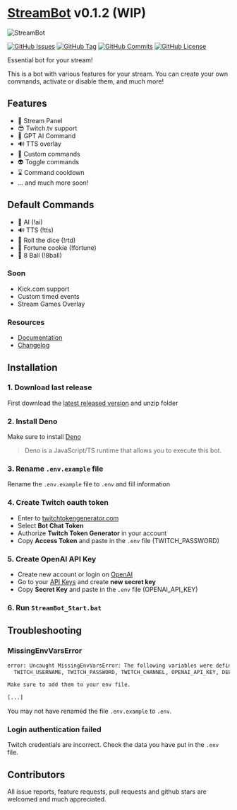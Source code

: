 # [StreamBot](https://streambot.deno.dev) v0.1.2 (WIP)
![StreamBot](https://i.imgur.com/12cvjFU.png)

[![GitHub Issues](https://img.shields.io/github/issues/ovniroto/stream-bot)](https://github.com/ovniroto/stream-bot/issues)
[![GitHub Tag](https://img.shields.io/github/tag/ovniroto/stream-bot.svg)](https://github.com/ovniroto/stream-bot/tags)
[![GitHub Commits](https://img.shields.io/github/commit-activity/t/ovniroto/stream-bot)](https://github.com/ovniroto/stream-bot/commits/main/)
[![GitHub License](https://img.shields.io/github/license/ovniroto/stream-bot)](https://github.com/ovniroto/stream-bot/blob/main/LICENSE)

Essential bot for your stream!

This is a bot with various features for your stream. You can create your own commands, activate or disable them, and much more!

## Features

* 🥳 Stream Panel
* 😎 Twitch.tv support
* 🤖 GPT AI Command
* 🔊 TTS overlay
* 🤩 Custom commands
* 👽 Toggle commands
* ⌛️ Command cooldown
* ... and much more soon!

## Default Commands
* 🤖 AI (!ai)
* 🔊 TTS (!tts)
* 🎲 Roll the dice (!rtd)
* 🥠 Fortune cookie (!fortune)
* 🎱 8 Ball (!8ball)

### Soon
* Kick.com support
* Custom timed events
* Stream Games Overlay

### Resources
- [Documentation](https://streambot.deno.dev/docs)
- [Changelog](https://github.com/ovniroto/stream-bot/blob/main/CHANGELOG.md)

## Installation

### 1. Download last release

First download the [latest released version](https://github.com/ovniroto/stream-bot/releases/latest) and unzip folder

### 2. Install Deno

Make sure to install [Deno](https://docs.deno.com/runtime/manual/getting_started/installation)

> Deno is a JavaScript/TS runtime that allows you to execute this bot.

### 3. Rename `.env.example` file

Rename the `.env.example` file to `.env` and fill information

### 4. Create Twitch oauth token

* Enter to [twitchtokengenerator.com](https://twitchtokengenerator.com)
* Select **Bot Chat Token**
* Authorize **Twitch Token Generator** in your account
* Copy **Access Token** and paste in the `.env` file (TWITCH_PASSWORD)

### 5. Create OpenAI API Key

* Create new account or login on [OpenAI](https://openai.com/)
* Go to your [API Keys](https://platform.openai.com/account/api-keys) and create **new secret key**
* Copy **Secret Key** and paste in the `.env` file (OPENAI_API_KEY)

### 6. Run `StreamBot_Start.bat`

## Troubleshooting

### MissingEnvVarsError

```sh
error: Uncaught MissingEnvVarsError: The following variables were defined in the example file but are not present in the environment:
  TWITCH_USERNAME, TWITCH_PASSWORD, TWITCH_CHANNEL, OPENAI_API_KEY, DEBUG, ENVIRONMENT

Make sure to add them to your env file.

[...]
```

You may not have renamed the file `.env.example` to `.env`.

### Login authentication failed

Twitch credentials are incorrect. Check the data you have put in the `.env` file.

## Contributors
All issue reports, feature requests, pull requests and github stars are welcomed and much appreciated.